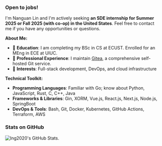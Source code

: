 ### Open to jobs!

I'm Nanguan Lin and I'm actively seeking **an SDE internship for Summer 2025 or Fall 2025 (with co-op) in the United States**.  Feel free to contact me if you have any opportunities or questions.

**About Me:**

- 📘 **Education**: I am completing my BSc in CS at ECUST. Enrolled for an MEng in ECE at UIUC.
- 🔧 **Professional Experience**: I maintain [Gitea](https://gitea.com/), a comprehensive self-hosted Git service.
- 🎯 **Interests**: Full-stack development, DevOps, and cloud infrastructure

**Technical Toolkit:**

- **Programming Languages**: Familiar with Go; know about Python, JavaScript, Rust, C, C++, Java
- **Frameworks & Libraries**: Gin, XORM, Vue.js, React.js, Next.js, Node.js, SpringBoot 
- **DevOps & Tools**: Bash, Git, Docker, Kubernetes, GitHub Actions, Terraform, AWS

### Stats on GitHub

<picture>
  <source media="(prefers-color-scheme: dark)" srcset="https://github-readme-stats.zcy.dev/api?username=lng2020&show_icons=true&theme=dark&border_color=30363d">
  <img alt="lng2020's GitHub Stats." src="https://github-readme-stats.zcy.dev/api?username=lng2020&show_icons=true&theme=default">
</picture>
